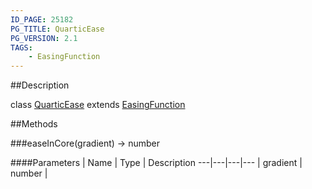 ```yaml
---
ID_PAGE: 25182
PG_TITLE: QuarticEase
PG_VERSION: 2.1
TAGS:
    - EasingFunction
---
```

##Description

class [QuarticEase](/classes/2.2/QuarticEase) extends [EasingFunction](/classes/2.2/EasingFunction)



##Methods

###easeInCore(gradient) &rarr; number



####Parameters
 | Name | Type | Description
---|---|---|---
 | gradient | number | 

